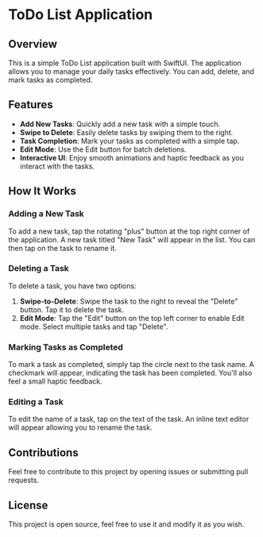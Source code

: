 # ToDo List Application

## Overview
This is a simple ToDo List application built with SwiftUI. The application allows you to manage your daily tasks effectively. You can add, delete, and mark tasks as completed.

## Features

- **Add New Tasks**: Quickly add a new task with a simple touch.
- **Swipe to Delete**: Easily delete tasks by swiping them to the right.
- **Task Completion**: Mark your tasks as completed with a simple tap.
- **Edit Mode**: Use the Edit button for batch deletions.
- **Interactive UI**: Enjoy smooth animations and haptic feedback as you interact with the tasks.

## How It Works

### Adding a New Task
To add a new task, tap the rotating "plus" button at the top right corner of the application. A new task titled "New Task" will appear in the list. You can then tap on the task to rename it.

### Deleting a Task
To delete a task, you have two options:
1. **Swipe-to-Delete**: Swipe the task to the right to reveal the "Delete" button. Tap it to delete the task.
2. **Edit Mode**: Tap the "Edit" button on the top left corner to enable Edit mode. Select multiple tasks and tap "Delete".

### Marking Tasks as Completed
To mark a task as completed, simply tap the circle next to the task name. A checkmark will appear, indicating the task has been completed. You'll also feel a small haptic feedback.

### Editing a Task
To edit the name of a task, tap on the text of the task. An inline text editor will appear allowing you to rename the task.

## Contributions
Feel free to contribute to this project by opening issues or submitting pull requests.

## License
This project is open source, feel free to use it and modify it as you wish.
